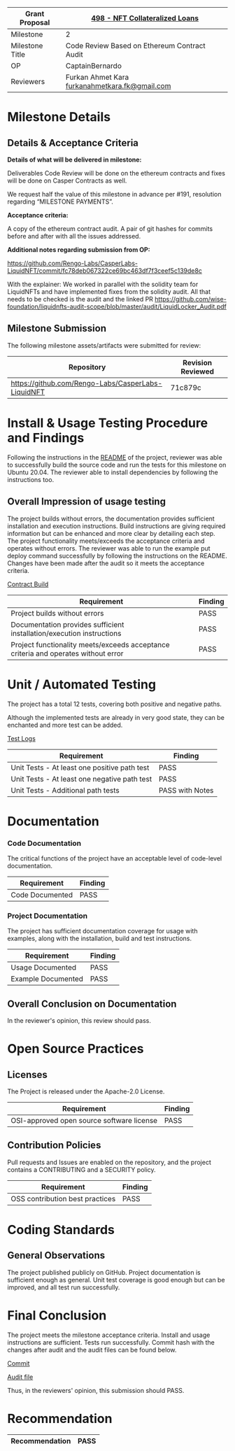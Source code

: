 Grant Proposal | [498 - NFT Collateralized Loans](https://portal.devxdao.com/public-proposals/498)
------------ | -------------
Milestone | 2
Milestone Title | Code Review Based on Ethereum Contract Audit
OP | CaptainBernardo
Reviewers | Furkan Ahmet Kara <furkanahmetkara.fk@gmail.com>

# Milestone Details

## Details & Acceptance Criteria

**Details of what will be delivered in milestone:**

Deliverables
Code Review will be done on the ethereum contracts and fixes will be done on Casper Contracts as well.

We request half the value of this milestone in advance per #191, resolution regarding “MILESTONE PAYMENTS”.

**Acceptance criteria:**

A copy of the ethereum contract audit.
A pair of git hashes for commits before and after with all the issues addressed.

**Additional notes regarding submission from OP:**

https://github.com/Rengo-Labs/CasperLabs-LiquidNFT/commit/fc78deb067322ce69bc463df7f3ceef5c139de8c

With the explainer: 
We worked in parallel with the solidity team for LiquidNFTs and have implemented fixes from the solidity audit.  All that needs to be checked is the audit and the linked PR
https://github.com/wise-foundation/liquidnfts-audit-scope/blob/master/audit/LiquidLocker_Audit.pdf

## Milestone Submission

The following milestone assets/artifacts were submitted for review:

Repository | Revision Reviewed
------------ | -------------
https://github.com/Rengo-Labs/CasperLabs-LiquidNFT | 71c879c

# Install & Usage Testing Procedure and Findings

Following the instructions in the [README](https://github.com/Rengo-Labs/CasperLabs-LiquidNFT) of the project, reviewer was able to successfully build the source code and run the tests for this milestone on Ubuntu 20.04. The reviewer able to install dependencies by following the instructions too.

## Overall Impression of usage testing

The project builds without errors, the documentation provides sufficient installation and execution instructions. Build instructions are giving required information but can be enhanced and more clear by detailing each step. The project functionality meets/exceeds the acceptance criteria and operates without errors. The reviewer was able to run the example put deploy command successfully by following the instructions on the README. Changes have been made after the audit so it meets the acceptance criteria.

[Contract Build](assets/makeall.md)

Requirement | Finding
------------ | -------------
Project builds without errors | PASS
Documentation provides sufficient installation/execution instructions | PASS
Project functionality meets/exceeds acceptance criteria and operates without error | PASS

# Unit / Automated Testing

The project has a total 12 tests, covering both positive and negative paths.

Although the implemented tests are already in very good state, they can be enchanted and more test can be added.

[Test Logs](assets/testlogs.md)

Requirement | Finding
------------ | -------------
Unit Tests - At least one positive path test | PASS
Unit Tests - At least one negative path test | PASS
Unit Tests - Additional path tests | PASS with Notes

# Documentation

### Code Documentation

The critical functions of the project have an acceptable level of code-level documentation.

Requirement | Finding
------------ | -------------
Code Documented | PASS

### Project Documentation

The project has sufficient documentation coverage for usage with examples, along with the installation, build and test instructions.

Requirement | Finding
------------ | -------------
Usage Documented | PASS
Example Documented | PASS

## Overall Conclusion on Documentation

In the reviewer's opinion, this review should pass.

# Open Source Practices

## Licenses

The Project is released under the Apache-2.0 License.

Requirement | Finding
------------ | -------------
OSI-approved open source software license | PASS

## Contribution Policies

Pull requests and Issues are enabled on the repository, and the project contains a CONTRIBUTING and a SECURITY policy.

Requirement | Finding
------------ | -------------
OSS contribution best practices | PASS

# Coding Standards

## General Observations

The project published publicly on GitHub. Project documentation is sufficient enough as general. Unit test coverage is good enough but can be improved, and all test run successfully. 


# Final Conclusion

The project meets the milestone acceptance criteria. Install and usage instructions are sufficient. Tests run successfully. Commit hash with the changes after audit and the audit files can be found below.

[Commit](https://github.com/Rengo-Labs/CasperLabs-LiquidNFT/commit/fc78deb067322ce69bc463df7f3ceef5c139de8c)

[Audit file](https://github.com/wise-foundation/liquidnfts-audit-scope/blob/master/audit/LiquidLocker_Audit.pdf)

Thus, in the reviewers' opinion, this submission should PASS.

# Recommendation

Recommendation | PASS
------------ | -------------
